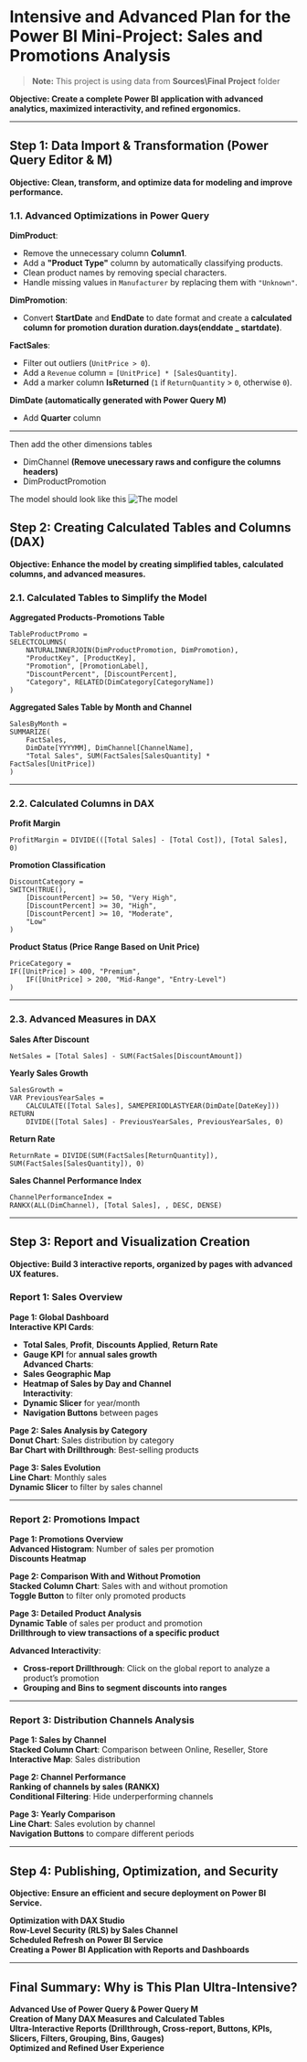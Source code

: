 # **Intensive and Advanced Plan for the Power BI Mini-Project: Sales and Promotions Analysis**  

> **Note:** This project is using data from **Sources\Final Project** folder

**Objective: Create a complete Power BI application with advanced analytics, maximized interactivity, and refined ergonomics.**  

---

## **Step 1: Data Import & Transformation (Power Query Editor & M)**  
**Objective: Clean, transform, and optimize data for modeling and improve performance.**  

### **1.1. Advanced Optimizations in Power Query**  
**DimProduct**:  
- Remove the unnecessary column **Column1**.  
- Add a **"Product Type"** column by automatically classifying products.  
- Clean product names by removing special characters.  
- Handle missing values in `Manufacturer` by replacing them with `"Unknown"`.  

**DimPromotion**:  
- Convert **StartDate** and **EndDate** to date format and create a **calculated column for promotion duration duration.days(enddate _ startdate)**.  

**FactSales**:  
- Filter out outliers (`UnitPrice > 0`).  
- Add a `Revenue` column = `[UnitPrice] * [SalesQuantity]`.  
- Add a marker column **IsReturned** (`1` if `ReturnQuantity` > `0`, otherwise `0`).  

**DimDate (automatically generated with Power Query M)**  
- Add **Quarter** column  

---

Then add the other dimensions tables 
- DimChannel **(Remove unecessary raws and configure the columns headers)**
- DimProductPromotion

The model should look like this 
![The model](https://github.com/bejaouibechir/PowerBI/blob/main/English/8.Project/img/1.png)


## **Step 2: Creating Calculated Tables and Columns (DAX)**  
**Objective: Enhance the model by creating simplified tables, calculated columns, and advanced measures.**  

### **2.1. Calculated Tables to Simplify the Model**  
**Aggregated Products-Promotions Table**  
```DAX
TableProductPromo = 
SELECTCOLUMNS(
    NATURALINNERJOIN(DimProductPromotion, DimPromotion),
    "ProductKey", [ProductKey],
    "Promotion", [PromotionLabel],
    "DiscountPercent", [DiscountPercent],
    "Category", RELATED(DimCategory[CategoryName])
)
```
**Aggregated Sales Table by Month and Channel**  
```DAX
SalesByMonth = 
SUMMARIZE(
    FactSales, 
    DimDate[YYYYMM], DimChannel[ChannelName],
    "Total Sales", SUM(FactSales[SalesQuantity] * FactSales[UnitPrice])
)
```

---

### **2.2. Calculated Columns in DAX**  
**Profit Margin**  
```DAX
ProfitMargin = DIVIDE(([Total Sales] - [Total Cost]), [Total Sales], 0)
```
**Promotion Classification**  
```DAX
DiscountCategory = 
SWITCH(TRUE(),
    [DiscountPercent] >= 50, "Very High",
    [DiscountPercent] >= 30, "High",
    [DiscountPercent] >= 10, "Moderate",
    "Low"
)
```

**Product Status (Price Range Based on Unit Price)**  
```DAX
PriceCategory = 
IF([UnitPrice] > 400, "Premium",
    IF([UnitPrice] > 200, "Mid-Range", "Entry-Level")
)
```

---

### **2.3. Advanced Measures in DAX**  
**Sales After Discount**  
```DAX
NetSales = [Total Sales] - SUM(FactSales[DiscountAmount])
```
**Yearly Sales Growth**  
```DAX
SalesGrowth = 
VAR PreviousYearSales = 
    CALCULATE([Total Sales], SAMEPERIODLASTYEAR(DimDate[DateKey]))
RETURN 
    DIVIDE([Total Sales] - PreviousYearSales, PreviousYearSales, 0)
```
**Return Rate**  
```DAX
ReturnRate = DIVIDE(SUM(FactSales[ReturnQuantity]), SUM(FactSales[SalesQuantity]), 0)
```
**Sales Channel Performance Index**  
```DAX
ChannelPerformanceIndex = 
RANKX(ALL(DimChannel), [Total Sales], , DESC, DENSE)
```

---

## **Step 3: Report and Visualization Creation**  
**Objective: Build 3 interactive reports, organized by pages with advanced UX features.**  

### **Report 1: Sales Overview**  
**Page 1: Global Dashboard**  
**Interactive KPI Cards**:  
- **Total Sales**, **Profit**, **Discounts Applied**, **Return Rate**  
- **Gauge KPI** for **annual sales growth**  
**Advanced Charts**:  
- **Sales Geographic Map**  
- **Heatmap of Sales by Day and Channel**  
**Interactivity**:  
- **Dynamic Slicer** for year/month  
- **Navigation Buttons** between pages  

**Page 2: Sales Analysis by Category**  
**Donut Chart**: Sales distribution by category  
**Bar Chart with Drillthrough**: Best-selling products  

**Page 3: Sales Evolution**  
**Line Chart**: Monthly sales  
**Dynamic Slicer** to filter by sales channel  

---

### **Report 2: Promotions Impact**  
**Page 1: Promotions Overview**  
**Advanced Histogram**: Number of sales per promotion  
**Discounts Heatmap**  

**Page 2: Comparison With and Without Promotion**  
**Stacked Column Chart**: Sales with and without promotion  
**Toggle Button** to filter only promoted products  

**Page 3: Detailed Product Analysis**  
**Dynamic Table** of sales per product and promotion  
**Drillthrough to view transactions of a specific product**  

**Advanced Interactivity**:  
- **Cross-report Drillthrough**: Click on the global report to analyze a product’s promotion  
- **Grouping and Bins to segment discounts into ranges**  

---

### **Report 3: Distribution Channels Analysis**  
**Page 1: Sales by Channel**  
**Stacked Column Chart**: Comparison between Online, Reseller, Store  
**Interactive Map**: Sales distribution  

**Page 2: Channel Performance**  
**Ranking of channels by sales (RANKX)**  
**Conditional Filtering**: Hide underperforming channels  

**Page 3: Yearly Comparison**  
**Line Chart**: Sales evolution by channel  
**Navigation Buttons** to compare different periods  

---

## **Step 4: Publishing, Optimization, and Security**  
**Objective: Ensure an efficient and secure deployment on Power BI Service.**  

**Optimization with DAX Studio**  
**Row-Level Security (RLS) by Sales Channel**  
**Scheduled Refresh on Power BI Service**  
**Creating a Power BI Application with Reports and Dashboards**  

---

## **Final Summary: Why is This Plan Ultra-Intensive?**  
**Advanced Use of Power Query & Power Query M**  
**Creation of Many DAX Measures and Calculated Tables**  
**Ultra-Interactive Reports (Drillthrough, Cross-report, Buttons, KPIs, Slicers, Filters, Grouping, Bins, Gauges)**  
**Optimized and Refined User Experience**  

